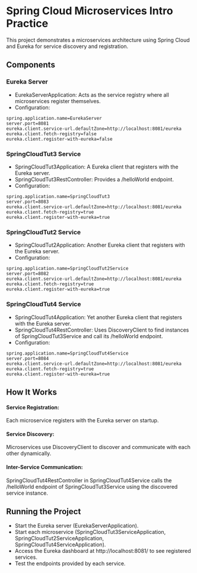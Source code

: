 # Spring Cloud Microservices Intro Practice
This project demonstrates a microservices architecture using Spring Cloud and Eureka for service discovery and registration.

## Components
### Eureka Server
- EurekaServerApplication: Acts as the service registry where all microservices register themselves.
- Configuration:
```
spring.application.name=EurekaServer
server.port=8081
eureka.client.service-url.defaultZone=http://localhost:8081/eureka
eureka.client.fetch-registry=false
eureka.client.register-with-eureka=false
```
### SpringCloudTut3 Service
- SpringCloudTut3Application: A Eureka client that registers with the Eureka server.
- SpringCloudTut3RestController: Provides a /helloWorld endpoint.
- Configuration:
```
spring.application.name=SpringCloudTut3
server.port=8083
eureka.client.service-url.defaultZone=http://localhost:8081/eureka
eureka.client.fetch-registry=true
eureka.client.register-with-eureka=true
```
### SpringCloudTut2 Service
- SpringCloudTut2Application: Another Eureka client that registers with the Eureka server.
- Configuration:
```
spring.application.name=SpringCloudTut2Service
server.port=8082
eureka.client.service-url.defaultZone=http://localhost:8081/eureka
eureka.client.fetch-registry=true
eureka.client.register-with-eureka=true
```
### SpringCloudTut4 Service
- SpringCloudTut4Application: Yet another Eureka client that registers with the Eureka server.
- SpringCloudTut4RestController: Uses DiscoveryClient to find instances of SpringCloudTut3Service and call its /helloWorld endpoint.
- Configuration:
```
spring.application.name=SpringCloudTut4Service
server.port=8084
eureka.client.service-url.defaultZone=http://localhost:8081/eureka
eureka.client.fetch-registry=true
eureka.client.register-with-eureka=true
```
## How It Works
#### Service Registration: 
Each microservice registers with the Eureka server on startup.
#### Service Discovery: 
Microservices use DiscoveryClient to discover and communicate with each other dynamically.
#### Inter-Service Communication: 
SpringCloudTut4RestController in SpringCloudTut4Service calls the /helloWorld endpoint of SpringCloudTut3Service using the discovered service instance.

## Running the Project
- Start the Eureka server (EurekaServerApplication).
- Start each microservice (SpringCloudTut3ServiceApplication, SpringCloudTut2ServiceApplication, SpringCloudTut4ServiceApplication).
- Access the Eureka dashboard at http://localhost:8081/ to see registered services.
- Test the endpoints provided by each service.
